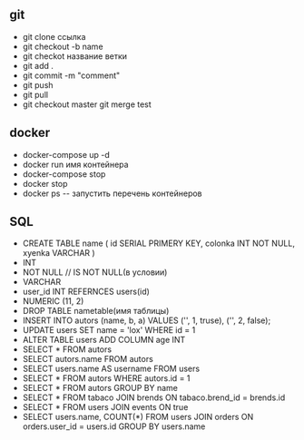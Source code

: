 ## git
- git clone ссылка
- git checkout -b name
- git checkot название ветки
- git add .
- git commit -m "comment"
- git push
- git pull
- git checkout master
  git merge test 

## docker
- docker-compose up -d
- docker run имя контейнера 
- docker-compose stop
- docker stop
- docker ps -- запустить перечень контейнеров 

## SQL
- CREATE TABLE name (
    id SERIAL PRIMERY KEY,
    colonka INT NOT NULL,
    xyenka VARCHAR 
)
- INT
- NOT NULL // IS NOT NULL(в условии)
- VARCHAR
- user_id INT REFERNCES users(id)
- NUMERIC (11, 2)
- DROP TABLE nametable(имя таблицы) 
- INSERT INTO autors (name, b, a) VALUES ('', 1, truse), ('', 2, false);
- UPDATE users SET name = 'lox' WHERE id = 1
- ALTER TABLE users ADD COLUMN age INT 
- SELECT * FROM autors 
- SELECT autors.name FROM autors
- SELECT users.name AS username FROM users
- SELECT * FROM autors WHERE autors.id = 1
- SELECT * FROM autors 
  GROUP BY name
- SELECT * FROM tabaco 
  JOIN brends ON tabaco.brend_id = brends.id
- SELECT * FROM users
  JOIN events ON true 
- SELECT users.name, COUNT(*) FROM users JOIN orders ON orders.user_id = users.id GROUP BY users.name

